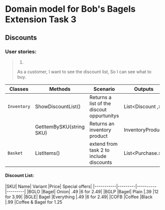 # Domain model for Bob's Bagels Extension Task 3
## Discounts

### User stories:
>1.
>As a customer,
I want to see the discount list,
So I can see what to buy.




 
 
| Classes   | Methods | Scenario | Outputs |
|-----------|---------|----------|---------|
| `Inventory ` |ShowDiscountList()|Returns a list of the discout oppurtunitys  |List<Discount ,> |
|| GetItemBySKU(string SKU) | Returns an inventory product | InventoryProduct|
| `Basket ` |  ListItems()| extend from task 2 to include discounts| List<Purchase.>|



#### Discount List:

|SKU|	Name|	Variant	|Price|	Special offers|
|-----------|---------|----------|---------|
|BGLO	|Bagel|	Onion|	.49	|6 for 2.49|
|BGLP	|Bagel|	Plain	|.39	|12 for 3.99|
|BGLE|	Bagel	|Everything	|.49	|6 for 2.49|
|COFB	|Coffee	|Black	|.99	|Coffee & Bagel for 1.25



